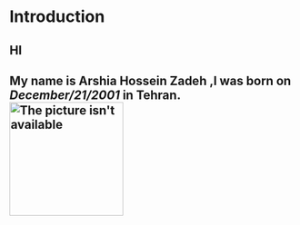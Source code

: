 # Introduction
## HI


My name is <b>Arshia Hossein Zadeh</b> ,I was born on <i>**December/21/2001**</i> in **Tehran**. <img src="https://www.researchgate.net/publication/319856281/figure/fig1/AS:779411431366686@1562837574660/Location-of-Tehran-City-in-Iran-regional-map.gif" alt="The picture isn't available" width="200" height="200">
------------------

